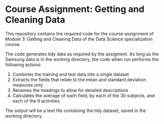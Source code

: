 # Course Assignment: Getting and Cleaning Data
This repository contains the required code for the course assignment of  Module 3: Getting and Cleaning Data of the Data Science specialization course.

The code generates tidy data as required by the assigment.  As long as the Samsung data is in the working directory, the code when run performs the following actions:

1. Combines the training and test data into a single dataset
2. Extracts the fields that relate to the mean and standard deviation measures only
3. Renames the headings to allow for detailed descriptions
4. Calculates the average of each field, by each of the 30 subjects, and each of the 6 activities.

The output will be a text file containing the tidy dataset, saved in the working directory.
